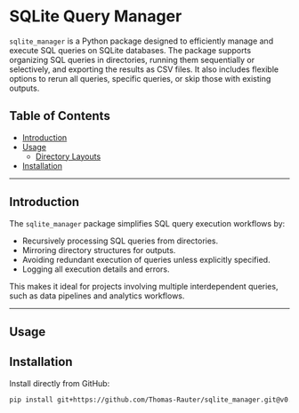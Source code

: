 # SQLite Query Manager

`sqlite_manager` is a Python package designed to efficiently manage and 
execute SQL queries on SQLite databases. The package supports organizing SQL queries in directories, running them sequentially or selectively, and exporting the results as CSV files. It also includes flexible options to rerun all queries, specific queries, or skip those with existing outputs.

## Table of Contents

- [Introduction](#introduction)
- [Usage](#usage)
  - [Directory Layouts](#directory-layouts)
- [Installation](#installation)

---

## Introduction

The `sqlite_manager` package simplifies SQL query execution workflows by:
- Recursively processing SQL queries from directories.
- Mirroring directory structures for outputs.
- Avoiding redundant execution of queries unless explicitly specified.
- Logging all execution details and errors.

This makes it ideal for projects involving multiple interdependent queries, such as data pipelines and analytics workflows.

---

## Usage



## Installation

Install directly from GitHub:

```bash
pip install git+https://github.com/Thomas-Rauter/sqlite_manager.git@v0.1.0
```

